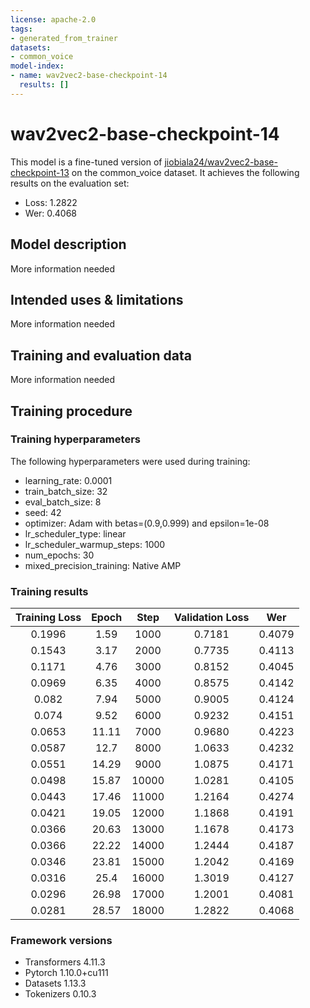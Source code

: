 ```yaml
---
license: apache-2.0
tags:
- generated_from_trainer
datasets:
- common_voice
model-index:
- name: wav2vec2-base-checkpoint-14
  results: []
---
```


<!-- This model card has been generated automatically according to the information the Trainer had access to. You
should probably proofread and complete it, then remove this comment. -->

# wav2vec2-base-checkpoint-14

This model is a fine-tuned version of [jiobiala24/wav2vec2-base-checkpoint-13](https://huggingface.co/jiobiala24/wav2vec2-base-checkpoint-13) on the common_voice dataset.
It achieves the following results on the evaluation set:
- Loss: 1.2822
- Wer: 0.4068

## Model description

More information needed

## Intended uses & limitations

More information needed

## Training and evaluation data

More information needed

## Training procedure

### Training hyperparameters

The following hyperparameters were used during training:
- learning_rate: 0.0001
- train_batch_size: 32
- eval_batch_size: 8
- seed: 42
- optimizer: Adam with betas=(0.9,0.999) and epsilon=1e-08
- lr_scheduler_type: linear
- lr_scheduler_warmup_steps: 1000
- num_epochs: 30
- mixed_precision_training: Native AMP

### Training results

| Training Loss | Epoch | Step  | Validation Loss | Wer    |
|:-------------:|:-----:|:-----:|:---------------:|:------:|
| 0.1996        | 1.59  | 1000  | 0.7181          | 0.4079 |
| 0.1543        | 3.17  | 2000  | 0.7735          | 0.4113 |
| 0.1171        | 4.76  | 3000  | 0.8152          | 0.4045 |
| 0.0969        | 6.35  | 4000  | 0.8575          | 0.4142 |
| 0.082         | 7.94  | 5000  | 0.9005          | 0.4124 |
| 0.074         | 9.52  | 6000  | 0.9232          | 0.4151 |
| 0.0653        | 11.11 | 7000  | 0.9680          | 0.4223 |
| 0.0587        | 12.7  | 8000  | 1.0633          | 0.4232 |
| 0.0551        | 14.29 | 9000  | 1.0875          | 0.4171 |
| 0.0498        | 15.87 | 10000 | 1.0281          | 0.4105 |
| 0.0443        | 17.46 | 11000 | 1.2164          | 0.4274 |
| 0.0421        | 19.05 | 12000 | 1.1868          | 0.4191 |
| 0.0366        | 20.63 | 13000 | 1.1678          | 0.4173 |
| 0.0366        | 22.22 | 14000 | 1.2444          | 0.4187 |
| 0.0346        | 23.81 | 15000 | 1.2042          | 0.4169 |
| 0.0316        | 25.4  | 16000 | 1.3019          | 0.4127 |
| 0.0296        | 26.98 | 17000 | 1.2001          | 0.4081 |
| 0.0281        | 28.57 | 18000 | 1.2822          | 0.4068 |


### Framework versions

- Transformers 4.11.3
- Pytorch 1.10.0+cu111
- Datasets 1.13.3
- Tokenizers 0.10.3
